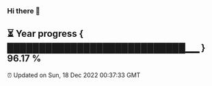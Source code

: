 ### Hi there 👋
⏳ Year progress { ████████████████████████████▁▁ } 96.17 %
---
⏰ Updated on Sun, 18 Dec 2022 00:37:33 GMT

